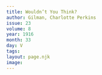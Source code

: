 ```yaml
---
title: Wouldn’t You Think?
author: Gilman, Charlotte Perkins
issue: 23
volume: 8
year: 1916
month: 33
day: V
tags:
layout: page.njk
image:
---
```





